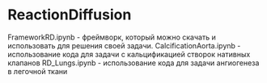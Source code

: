 # ReactionDiffusion

FrameworkRD.ipynb - фреймворк, который можно скачать и использовать для решения своей задачи. 
CalcificationAorta.ipynb - использование кода для задачи с кальцификацией створок нативных клапанов
RD_Lungs.ipynb - использование кода для задачи ангиогенеза в легочной ткани
